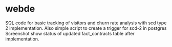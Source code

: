 # webde

SQL code for basic tracking of visitors and churn rate analysis with scd type 2 implementation. Also simple script to create a trigger for scd-2 in postgres
Screenshot show status of updated fact_contracts table after implementation.
